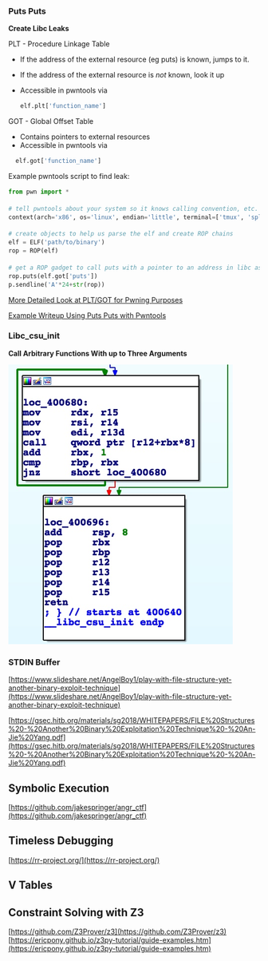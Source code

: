 ### **Puts Puts**
**Create Libc Leaks**

PLT - Procedure Linkage Table

- If the address of the external resource (eg puts) is known, jumps to it.

- If the address of the external resource is *not* known, look it up

- Accessible in pwntools via 

  ```python
  elf.plt['function_name']
  ```


GOT - Global Offset Table

- Contains pointers to external resources
- Accessible in pwntools via
```python
  elf.got['function_name']
  ```
  
Example pwntools script to find leak:

```python
from pwn import *

# tell pwntools about your system so it knows calling convention, etc.
context(arch='x86', os='linux', endian='little', terminal=['tmux', 'splitw', '-h'])

# create objects to help us parse the elf and create ROP chains
elf = ELF('path/to/binary')
rop = ROP(elf)

# get a ROP gadget to call puts with a pointer to an address in libc as an address
rop.puts(elf.got['puts'])
p.sendline('A'*24+str(rop))
```
[More Detailed Look at PLT/GOT for Pwning Purposes](https://systemoverlord.com/2017/03/19/got-and-plt-for-pwning.html)

[Example Writeup Using Puts Puts with Pwntools](http://ctfhacker.com/ctf/pwnable/2015/08/18/campctf-bitterman.html)


### **Libc_csu_init**
**Call Arbitrary Functions With up to Three Arguments**

![](https://github.com/RylanOC/BLACK-MAGIC/blob/master/media/libc_csu_init.jpeg)


### **STDIN Buffer**
[https://www.slideshare.net/AngelBoy1/play-with-file-structure-yet-another-binary-exploit-technique](https://www.slideshare.net/AngelBoy1/play-with-file-structure-yet-another-binary-exploit-technique)

[https://gsec.hitb.org/materials/sg2018/WHITEPAPERS/FILE%20Structures%20-%20Another%20Binary%20Exploitation%20Technique%20-%20An-Jie%20Yang.pdf](https://gsec.hitb.org/materials/sg2018/WHITEPAPERS/FILE%20Structures%20-%20Another%20Binary%20Exploitation%20Technique%20-%20An-Jie%20Yang.pdf)

## **Symbolic Execution**
[https://github.com/jakespringer/angr_ctf](https://github.com/jakespringer/angr_ctf)

## **Timeless Debugging** 
[https://rr-project.org/](https://rr-project.org/)

## **V Tables**

## **Constraint Solving with Z3**
[https://github.com/Z3Prover/z3](https://github.com/Z3Prover/z3)
[https://ericpony.github.io/z3py-tutorial/guide-examples.htm](https://ericpony.github.io/z3py-tutorial/guide-examples.htm)
